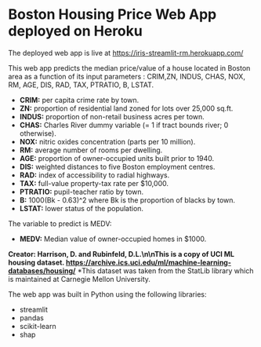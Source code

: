 # Boston Housing Price Web App deployed on Heroku

The deployed web app is live at https://iris-streamlit-rm.herokuapp.com/

This web app predicts the median price/value of a house located in Boston area as a function of its input parameters : CRIM,ZN, INDUS, CHAS, NOX, RM, AGE, DIS, RAD, TAX, PTRATIO, B, LSTAT.

* **CRIM:** per capita crime rate by town.
* **ZN:** proportion of residential land zoned for lots over 25,000 sq.ft.
* **INDUS:** proportion of non-retail business acres per town.
* **CHAS:** Charles River dummy variable (= 1 if tract bounds river; 0 otherwise).
* **NOX:** nitric oxides concentration (parts per 10 million).
* **RM:** average number of rooms per dwelling.
* **AGE:** proportion of owner-occupied units built prior to 1940.
* **DIS:** weighted distances to five Boston employment centres.
* **RAD:** index of accessibility to radial highways.
* **TAX:** full-value property-tax rate per $10,000.
* **PTRATIO:** pupil-teacher ratio by town.
* **B:** 1000(Bk - 0.63)^2 where Bk is the proportion of blacks by town.
* **LSTAT:** lower status of the population.


The variable to predict is MEDV:

* **MEDV:** Median value of owner-occupied homes in $1000.

**Creator: Harrison, D. and Rubinfeld, D.L.\n\nThis is a copy of UCI ML housing dataset.
https://archive.ics.uci.edu/ml/machine-learning-databases/housing/**
*This dataset was taken from the StatLib library which is maintained at Carnegie Mellon University.

The web app was built in Python using the following libraries:

* streamlit
* pandas
* scikit-learn
* shap
